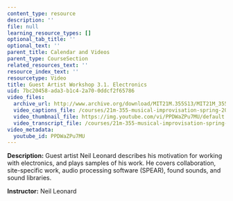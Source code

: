 ```yaml
---
content_type: resource
description: ''
file: null
learning_resource_types: []
optional_tab_title: ''
optional_text: ''
parent_title: Calendar and Videos
parent_type: CourseSection
related_resources_text: ''
resource_index_text: ''
resourcetype: Video
title: Guest Artist Workshop 3.1. Electronics
uid: 7bc20458-ada3-b1c4-2a70-0ddcf2f65786
video_files:
  archive_url: http://www.archive.org/download/MIT21M.355S13/MIT21M_355S13_guest_artist_workshop_3-1_300k.mp4
  video_captions_file: /courses/21m-355-musical-improvisation-spring-2013/12829077d1305e65b99f10b22a8a3232_PPDWaZPu7MU.vtt
  video_thumbnail_file: https://img.youtube.com/vi/PPDWaZPu7MU/default.jpg
  video_transcript_file: /courses/21m-355-musical-improvisation-spring-2013/80ebc9cc61a6f2cd28a533fa6957f5c6_PPDWaZPu7MU.pdf
video_metadata:
  youtube_id: PPDWaZPu7MU
---
```


**Description:** Guest artist Neil Leonard describes his motivation for working with electronics, and plays samples of his work. He covers collaboration, site-specific work, audio processing software (SPEAR), found sounds, and sound libraries.

**Instructor:** Neil Leonard